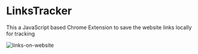 # LinksTracker
This a JavaScript based Chrome Extension to save the website links locally for tracking

![links-on-website](https://github.com/sahilfaizal01/LinksTracker/assets/106440078/9b040b1b-7e74-4746-959e-28335f603ab6)
